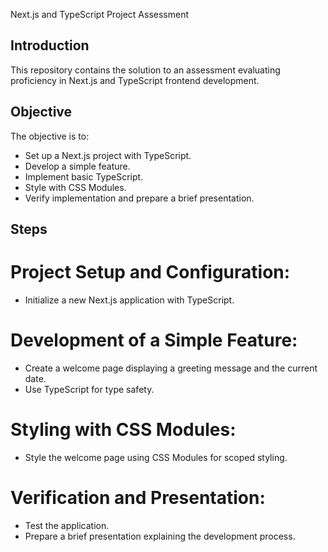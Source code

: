 Next.js and TypeScript Project Assessment

## Introduction
  This repository contains the solution to an assessment evaluating proficiency in Next.js and TypeScript frontend development.

## Objective
  The objective is to:
  - Set up a Next.js project with TypeScript.
  - Develop a simple feature.
  - Implement basic TypeScript.
  - Style with CSS Modules.
  - Verify implementation and prepare a brief presentation.

## Steps
  # Project Setup and Configuration:
  - Initialize a new Next.js application with TypeScript.

  # Development of a Simple Feature:
  - Create a welcome page displaying a greeting message and the current date.
  - Use TypeScript for type safety.

  # Styling with CSS Modules:
  - Style the welcome page using CSS Modules for scoped styling.

  # Verification and Presentation:
  - Test the application.
  - Prepare a brief presentation explaining the development process.
